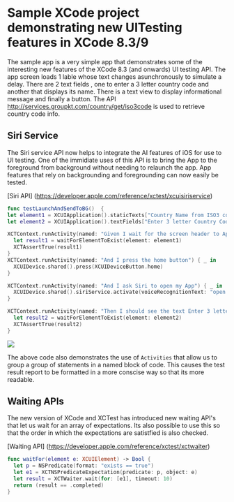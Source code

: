 # Sample XCode project demonstrating new UITesting features in XCode 8.3/9

The sample app is a very simple app that demonstrates some of the interesting new features of the XCode 8.3 (and onwards) UI testing API. The app screen loads 1 lable whose text changes asunchronously to simulate a delay. There are 2 text fields , one to enter a 3 letter country code and another that displays its name. There is a text view to display informational message and finally a button. The API http://services.groupkt.com/country/get/iso3code is used to retrieve country code info.

## Siri Service

The Siri service API now helps to integrate the AI features of iOS for use to UI testing. One of the immidiate uses of this API is to bring the App to the foreground from background without needing to relaunch the app. App features that rely on backgrounding and foregrounding can now easily be tested.

 [Siri API] (https://developer.apple.com/reference/xctest/xcuisiriservice)

```swift
func testLaunchAndSendToBG()  {
let element1 = XCUIApplication().staticTexts["Country Name from ISO3 code"]
let element2 = XCUIApplication().textFields["Enter 3 letter Country Code"]

XCTContext.runActivity(named: "Given I wait for the screen header to Appear") { _ in
  let result1 = waitForElementToExist(element: element1)
  XCTAssertTrue(result1)
}
XCTContext.runActivity(named: "And I press the home button") { _ in
  XCUIDevice.shared().press(XCUIDeviceButton.home)
}

XCTContext.runActivity(named: "And I ask Siri to open my App") { _ in
  XCUIDevice.shared().siriService.activate(voiceRecognitionText: "open xcode832")
}

XCTContext.runActivity(named: "Then I should see the text Enter 3 letter Country Code") { _ in
  let result2 = waitForElementToExist(element: element2)
  XCTAssertTrue(result2)
}

```

![](https://github.com/mvemjsun/Xcode83/blob/master/activity.png?raw=true)

The above code also demonstrates the use of `Activities`  that allow us to group a group of statements in a named block of code. This causes the test result report to be formatted in a more conscise way so that its more readable.

## Waiting APIs
The new version of XCode and XCTest has introduced new waiting API's that let us wait for an array of expectations. Its also possible to use this so that the order in which the expectations are satistfied is also checked.

[Waiting API] (https://developer.apple.com/reference/xctest/xctwaiter)

```swift
func waitFor(element e: XCUIElement) -> Bool {
  let p = NSPredicate(format: "exists == true")
  let e1 = XCTNSPredicateExpectation(predicate: p, object: e)
  let result = XCTWaiter.wait(for: [e1], timeout: 10)
  return (result == .completed)
}
```
